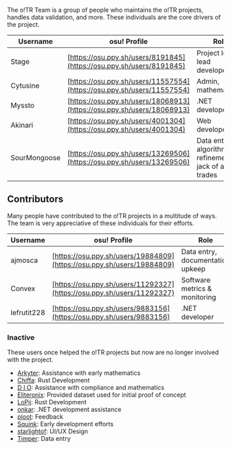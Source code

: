 The o!TR Team is a group of people who maintains the o!TR projects, handles data validation, and more. These individuals are the core drivers of the project.

| Username | osu! Profile | Role |
| ----- | ----- | ----- |
| Stage | [https://osu.ppy.sh/users/8191845](https://osu.ppy.sh/users/8191845) | Project lead, lead developer |
| Cytusine | [https://osu.ppy.sh/users/11557554](https://osu.ppy.sh/users/11557554) | Admin, mathematician |
| Myssto | [https://osu.ppy.sh/users/18068913](https://osu.ppy.sh/users/18068913) | .NET developer |
| Akinari | [https://osu.ppy.sh/users/4001304](https://osu.ppy.sh/users/4001304) | Web developer |
| SourMongoose | [https://osu.ppy.sh/users/13269506](https://osu.ppy.sh/users/13269506) | Data entry, algorithm refinement, jack of all trades |

## Contributors

Many people have contributed to the o!TR projects in a multitude of ways. The team is very appreciative of these individuals for their efforts.

| Username | osu! Profile | Role |
| ----- | ----- | ----- |
| ajmosca | [https://osu.ppy.sh/users/19884809](https://osu.ppy.sh/users/19884809) | Data entry, documentation upkeep |
| Convex | [https://osu.ppy.sh/users/11292327](https://osu.ppy.sh/users/11292327) | Software metrics & monitoring |
| lefrutit228 | [https://osu.ppy.sh/users/9883156](https://osu.ppy.sh/users/9883156) | .NET developer |

### Inactive

These users once helped the o!TR projects but now are no longer involved with the project.

* [Arkyter](https://osu.ppy.sh/users/23983771): Assistance with early mathematics
* [Chiffa](https://osu.ppy.sh/users/11482346): Rust Development
* [D I O](https://osu.ppy.sh/users/3958619): Assistance with compliance and mathematics
* [Eliteronix](https://osu.ppy.sh/users/4520333): Provided dataset used for initial proof of concept
* [LoPij](https://osu.ppy.sh/users/6892711): Rust Development
* [onkar](https://osu.ppy.sh/users/7153533): .NET development assistance
* [ploot](https://osu.ppy.sh/users/7802400): Feedback
* [Squink](https://osu.ppy.sh/users/12058601): Early development efforts
* [starlightof](https://osu.ppy.sh/users/18618027): UI/UX Design
* [Timper](https://osu.ppy.sh/users/11955929): Data entry

